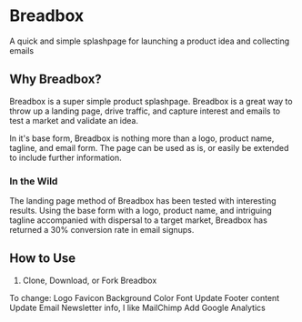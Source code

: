 Breadbox
=====

A quick and simple splashpage for launching a product idea and collecting emails


## Why Breadbox?

Breadbox is a super simple product splashpage. Breadbox is a great way to throw up a landing page, drive traffic, and capture interest and emails to test a market and validate an idea.

In it's base form, Breadbox is nothing more than a logo, product name, tagline, and email form. The page can be used as is, or easily be extended to include further information.

### In the Wild

The landing page method of Breadbox has been tested with interesting results. Using the base form with a logo, product name, and intriguing tagline accompanied with dispersal to a target market, Breadbox has returned a 30% conversion rate in email signups.

## How to Use

1. Clone, Download, or Fork Breadbox

To change:
Logo
Favicon
Background Color
Font
Update Footer content
Update  Email Newsletter info, I like MailChimp
Add Google Analytics